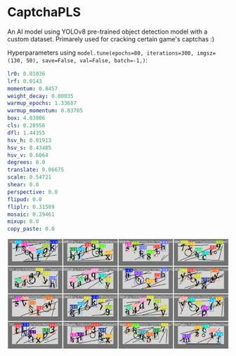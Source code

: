 
# CaptchaPLS

An AI model using YOLOv8 pre-trained object detection model with a custom dataset. Primarely used for cracking certain game's captchas :)

Hyperparameters using `model.tune(epochs=80,
        iterations=300,
        imgsz=(130, 50),
        save=False,
        val=False,
        batch=-1,)`:
```yaml
lr0: 0.01036
lrf: 0.0143
momentum: 0.8457
weight_decay: 0.00035
warmup_epochs: 1.33687
warmup_momentum: 0.83705
box: 4.03006
cls: 0.28956
dfl: 1.44355
hsv_h: 0.01913
hsv_s: 0.43485
hsv_v: 0.6064
degrees: 0.0
translate: 0.06675
scale: 0.54721
shear: 0.0
perspective: 0.0
flipud: 0.0
fliplr: 0.31589
mosaic: 0.39461
mixup: 0.0
copy_paste: 0.0
```

![alt text](images/val_batch0_pred.jpg "Predictions")

